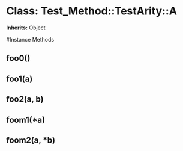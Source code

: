 # Class: Test_Method::TestArity::A
**Inherits:** Object
    




#Instance Methods
## foo0() [](#method-i-foo0)

## foo1(a) [](#method-i-foo1)

## foo2(a, b) [](#method-i-foo2)

## foom1(*a) [](#method-i-foom1)

## foom2(a, *b) [](#method-i-foom2)

